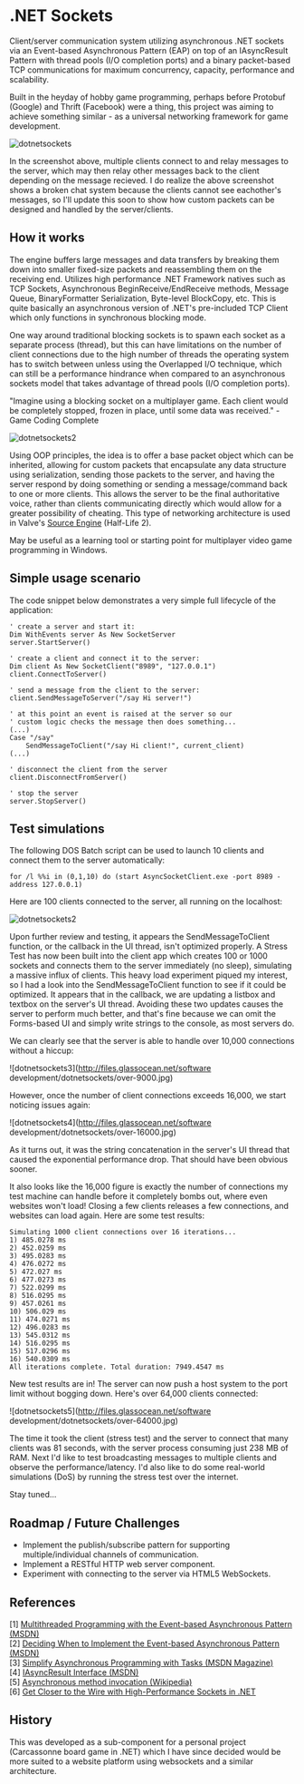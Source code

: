 .NET Sockets
============

Client/server communication system utilizing asynchronous .NET sockets via an Event-based Asynchronous Pattern (EAP) on top of an IAsyncResult Pattern with thread pools (I/O completion ports) and a binary packet-based TCP communications for maximum concurrency, capacity, performance and scalability.

Built in the heyday of hobby game programming, perhaps before Protobuf (Google) and Thrift (Facebook) were a thing, this project was aiming to achieve something similar - as a universal networking framework for game development.

![dotnetsockets](http://files.glassocean.net/github/dotnetsockets.png)

In the screenshot above, multiple clients connect to and relay messages to the server, which may then relay other messages back to the client depending on the message recieved. I do realize the above screenshot shows a broken chat system because the clients cannot see eachother's messages, so I'll update this soon to show how custom packets can be designed and handled by the server/clients.

How it works
------------

The engine buffers large messages and data transfers by breaking them down into smaller fixed-size packets and reassembling them on the receiving end. Utilizes high performance .NET Framework natives such as TCP Sockets, Asynchronous BeginReceive/EndReceive methods, Message Queue, BinaryFormatter Serialization, Byte-level BlockCopy, etc. This is quite basically an asynchronous version of .NET's pre-included TCP Client which only functions in synchronous blocking mode.

One way around traditional blocking sockets is to spawn each socket as a separate process (thread), but this can have limitations on the number of client connections due to the high number of threads the operating system has to switch between unless using the Overlapped I/O technique, which can still be a performance hindrance when compared to an asynchronous sockets model that takes advantage of thread pools (I/O completion ports).  

"Imagine using a blocking socket on a multiplayer game. Each client would be completely stopped, frozen in place, until some data was received." -Game Coding Complete

![dotnetsockets2](http://files.glassocean.net/github/dotnetsockets2.jpg)

Using OOP principles, the idea is to offer a base packet object which can be inherited, allowing for custom packets that encapsulate any data structure using serialization, sending those packets to the server, and having the server respond by doing something or sending a message/command back to one or more clients. This allows the server to be the final authoritative voice, rather than clients communicating directly which would allow for a greater possibility of cheating. This type of networking architecture is used in Valve's [Source Engine](https://developer.valvesoftware.com/wiki/Source_Multiplayer_Networking) (Half-Life 2).

May be useful as a learning tool or starting point for multiplayer video game programming in Windows.

Simple usage scenario
---------------------

The code snippet below demonstrates a very simple full lifecycle of the application:
```VB.net
' create a server and start it:
Dim WithEvents server As New SocketServer
server.StartServer()

' create a client and connect it to the server:
Dim client As New SocketClient("8989", "127.0.0.1")
client.ConnectToServer()

' send a message from the client to the server:
client.SendMessageToServer("/say Hi server!")

' at this point an event is raised at the server so our
' custom logic checks the message then does something...
(...)
Case "/say"
    SendMessageToClient("/say Hi client!", current_client)
(...)

' disconnect the client from the server
client.DisconnectFromServer()

' stop the server
server.StopServer()
```

Test simulations
----------------
The following DOS Batch script can be used to launch 10 clients and connect them to the server automatically:
```Batchfile
for /l %%i in (0,1,10) do (start AsyncSocketClient.exe -port 8989 -address 127.0.0.1)
```

Here are 100 clients connected to the server, all running on the localhost:

![dotnetsockets2](http://files.glassocean.net/github/dotnetsockets3.png)

Upon further review and testing, it appears the SendMessageToClient function, or the callback in the UI thread, isn't optimized properly. A Stress Test has now been built into the client app which creates 100 or 1000 sockets and connects them to the server immediately (no sleep), simulating a massive influx of clients. This heavy load experiment piqued my interest, so I had a look into the SendMessageToClient function to see if it could be optimized. It appears that in the callback, we are updating a listbox and textbox on the server's UI thread. Avoiding these two updates causes the server to perform much better, and that's fine because we can omit the Forms-based UI and simply write strings to the console, as most servers do.

We can clearly see that the server is able to handle over 10,000 connections without a hiccup:

![dotnetsockets3](http://files.glassocean.net/software development/dotnetsockets/over-9000.jpg)

However, once the number of client connections exceeds 16,000, we start noticing issues again:

![dotnetsockets4](http://files.glassocean.net/software development/dotnetsockets/over-16000.jpg)

As it turns out, it was the string concatenation in the server's UI thread that caused the exponential performance drop. That should have been obvious sooner.

It also looks like the 16,000 figure is exactly the number of connections my test machine can handle before it completely bombs out, where even websites won't load! Closing a few clients releases a few connections, and websites can load again. Here are some test results:

    Simulating 1000 client connections over 16 iterations...
    1) 485.0278 ms
    2) 452.0259 ms
    3) 495.0283 ms
    4) 476.0272 ms
    5) 472.027 ms
    6) 477.0273 ms
    7) 522.0299 ms
    8) 516.0295 ms
    9) 457.0261 ms
    10) 506.029 ms
    11) 474.0271 ms
    12) 496.0283 ms
    13) 545.0312 ms
    14) 516.0295 ms
    15) 517.0296 ms
    16) 540.0309 ms
    All iterations complete. Total duration: 7949.4547 ms

New test results are in! The server can now push a host system to the port limit without bogging down. Here's over 64,000 clients connected:

![dotnetsockets5](http://files.glassocean.net/software development/dotnetsockets/over-64000.jpg)

The time it took the client (stress test) and the server to connect that many clients was 81 seconds, with the server process consuming just 238 MB of RAM. Next I'd like to test broadcasting messages to multiple clients and observe the performance/latency. I'd also like to do some real-world simulations (DoS) by running the stress test over the internet.

Stay tuned...

Roadmap / Future Challenges
---------------------------
* Implement the publish/subscribe pattern for supporting multiple/individual channels of communication.
* Implement a RESTful HTTP web server component.
* Experiment with connecting to the server via HTML5 WebSockets.

References
----------
[1] [Multithreaded Programming with the Event-based Asynchronous Pattern (MSDN)](http://msdn.microsoft.com/en-us/library/hkasytyf.aspx)  
[2] [Deciding When to Implement the Event-based Asynchronous Pattern (MSDN)](http://msdn.microsoft.com/en-us/library/ms228966.aspx)  
[3] [Simplify Asynchronous Programming with Tasks (MSDN Magazine)](http://msdn.microsoft.com/en-us/magazine/ff959203.aspx)  
[4] [IAsyncResult Interface (MSDN)](http://msdn.microsoft.com/en-us/library/system.iasyncresult.aspx)  
[5] [Asynchronous method invocation (Wikipedia)](http://en.wikipedia.org/wiki/Asynchronous_method_invocation)  
[6] [Get Closer to the Wire with High-Performance Sockets in .NET](http://msdn.microsoft.com/en-us/magazine/cc300760.aspx)

History
-------

This was developed as a sub-component for a personal project (Carcassonne board game in .NET) which I have since decided would be more suited to a website platform using websockets and a similar architecture.
